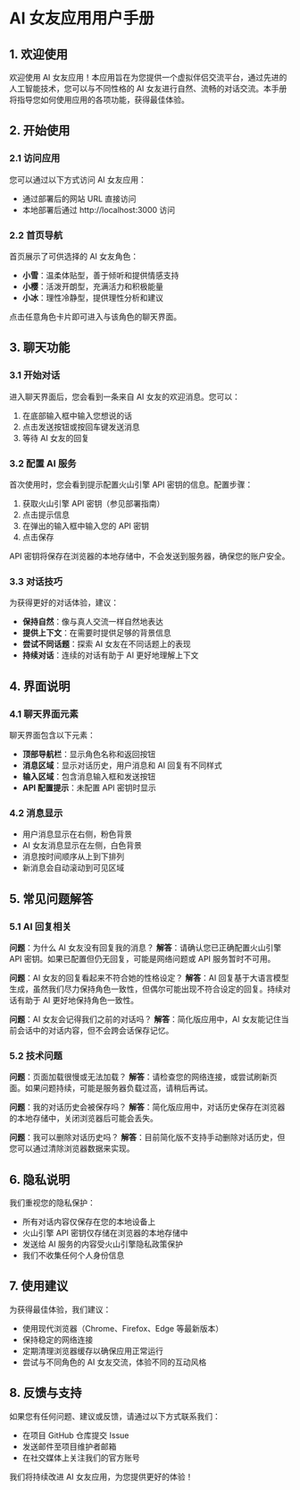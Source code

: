 # AI 女友应用用户手册

## 1. 欢迎使用

欢迎使用 AI 女友应用！本应用旨在为您提供一个虚拟伴侣交流平台，通过先进的人工智能技术，您可以与不同性格的 AI 女友进行自然、流畅的对话交流。本手册将指导您如何使用应用的各项功能，获得最佳体验。

## 2. 开始使用

### 2.1 访问应用

您可以通过以下方式访问 AI 女友应用：

- 通过部署后的网站 URL 直接访问
- 本地部署后通过 http://localhost:3000 访问

### 2.2 首页导航

首页展示了可供选择的 AI 女友角色：

- **小雪**：温柔体贴型，善于倾听和提供情感支持
- **小樱**：活泼开朗型，充满活力和积极能量
- **小冰**：理性冷静型，提供理性分析和建议

点击任意角色卡片即可进入与该角色的聊天界面。

## 3. 聊天功能

### 3.1 开始对话

进入聊天界面后，您会看到一条来自 AI 女友的欢迎消息。您可以：

1. 在底部输入框中输入您想说的话
2. 点击发送按钮或按回车键发送消息
3. 等待 AI 女友的回复

### 3.2 配置 AI 服务

首次使用时，您会看到提示配置火山引擎 API 密钥的信息。配置步骤：

1. 获取火山引擎 API 密钥（参见部署指南）
2. 点击提示信息
3. 在弹出的输入框中输入您的 API 密钥
4. 点击保存

API 密钥将保存在浏览器的本地存储中，不会发送到服务器，确保您的账户安全。

### 3.3 对话技巧

为获得更好的对话体验，建议：

- **保持自然**：像与真人交流一样自然地表达
- **提供上下文**：在需要时提供足够的背景信息
- **尝试不同话题**：探索 AI 女友在不同话题上的表现
- **持续对话**：连续的对话有助于 AI 更好地理解上下文

## 4. 界面说明

### 4.1 聊天界面元素

聊天界面包含以下元素：

- **顶部导航栏**：显示角色名称和返回按钮
- **消息区域**：显示对话历史，用户消息和 AI 回复有不同样式
- **输入区域**：包含消息输入框和发送按钮
- **API 配置提示**：未配置 API 密钥时显示

### 4.2 消息显示

- 用户消息显示在右侧，粉色背景
- AI 女友消息显示在左侧，白色背景
- 消息按时间顺序从上到下排列
- 新消息会自动滚动到可见区域

## 5. 常见问题解答

### 5.1 AI 回复相关

**问题**：为什么 AI 女友没有回复我的消息？
**解答**：请确认您已正确配置火山引擎 API 密钥。如果已配置但仍无回复，可能是网络问题或 API 服务暂时不可用。

**问题**：AI 女友的回复看起来不符合她的性格设定？
**解答**：AI 回复基于大语言模型生成，虽然我们尽力保持角色一致性，但偶尔可能出现不符合设定的回复。持续对话有助于 AI 更好地保持角色一致性。

**问题**：AI 女友会记得我们之前的对话吗？
**解答**：简化版应用中，AI 女友能记住当前会话中的对话内容，但不会跨会话保存记忆。

### 5.2 技术问题

**问题**：页面加载很慢或无法加载？
**解答**：请检查您的网络连接，或尝试刷新页面。如果问题持续，可能是服务器负载过高，请稍后再试。

**问题**：我的对话历史会被保存吗？
**解答**：简化版应用中，对话历史保存在浏览器的本地存储中，关闭浏览器后可能会丢失。

**问题**：我可以删除对话历史吗？
**解答**：目前简化版不支持手动删除对话历史，但您可以通过清除浏览器数据来实现。

## 6. 隐私说明

我们重视您的隐私保护：

- 所有对话内容仅保存在您的本地设备上
- 火山引擎 API 密钥仅存储在浏览器的本地存储中
- 发送给 AI 服务的内容受火山引擎隐私政策保护
- 我们不收集任何个人身份信息

## 7. 使用建议

为获得最佳体验，我们建议：

- 使用现代浏览器（Chrome、Firefox、Edge 等最新版本）
- 保持稳定的网络连接
- 定期清理浏览器缓存以确保应用正常运行
- 尝试与不同角色的 AI 女友交流，体验不同的互动风格

## 8. 反馈与支持

如果您有任何问题、建议或反馈，请通过以下方式联系我们：

- 在项目 GitHub 仓库提交 Issue
- 发送邮件至项目维护者邮箱
- 在社交媒体上关注我们的官方账号

我们将持续改进 AI 女友应用，为您提供更好的体验！
